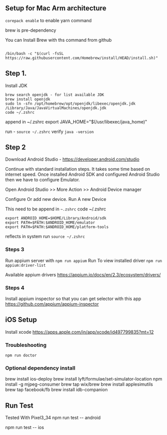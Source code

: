 ## Setup for Mac Arm architecture  
`corepack enable` to enable yarn command 

brew is pre-dependency 

You can Install Brew with ths command from github
```

/bin/bash -c "$(curl -fsSL https://raw.githubusercontent.com/Homebrew/install/HEAD/install.sh)"

```

## Step 1.
Install JDK 

```
brew search openjdk - for list available JDK 
brew install openjdk
sudo ln -sfn /opt/homebrew/opt/openjdk/libexec/openjdk.jdk /Library/Java/JavaVirtualMachines/openjdk.jdk
code ~/.zshrc
```
append in ~/.zshrc
export JAVA_HOME="$(/usr/libexec/java_home)"

run - `source ~/.zshrc`
verify `java -version`

## Step 2
Download Android Studio - https://developer.android.com/studio

Continue with  standard installation steps. It takes some time based on internet speed. Once installed Android SDK and configured Android Studio then we have to configure Emulator.

Open Android Studio >> More Action >> Android Device manager 

Configure Or add new device. Run A new Device 

This need to be append in `~.zshrc` code ~/.zshrc

```
export ANDROID_HOME=$HOME/Library/Android/sdk
export PATH=$PATH:$ANDROID_HOME/emulator
export PATH=$PATH:$ANDROID_HOME/platform-tools
```
reflects in system 
run   `source ~/.zshrc`


###  Steps 3
Run appium server with `npm run appium`
Run To view installed driver `npm run appium:driver-list`

Available appium drivers 
https://appium.io/docs/en/2.3/ecosystem/drivers/


### Steps 4 
Install appium inspector so that you can get selector with this app 
https://github.com/appium/appium-inspector


## iOS Setup
Install xcode https://apps.apple.com/in/app/xcode/id497799835?mt=12

### Troubleshooting 
`npm run doctor`

### Optional dependency install 
brew install ios-deploy
brew install lyft/formulae/set-simulator-location
npm install -g mjpeg-consumer
brew tap wix/brew
brew install applesimutils
brew tap facebook/fb
brew install idb-companion



## Run Test 
Tested With Pixel3_34
npm run test -- android 

npm run test -- ios 